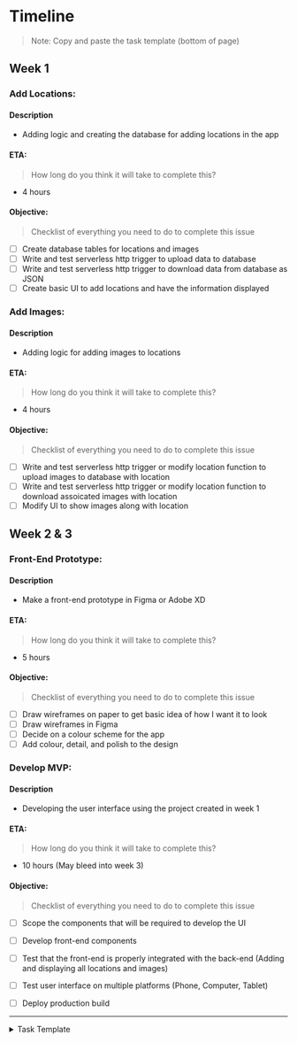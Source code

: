 # Timeline
> Note: Copy and paste the task template (bottom of page)

## Week 1

### Add Locations:

#### Description
- Adding logic and creating the database for adding locations in the app

#### ETA:
> How long do you think it will take to complete this?
- 4 hours

#### Objective:
> Checklist of everything you need to do to complete this issue
- [ ] Create database tables for locations and images
- [ ] Write and test serverless http trigger to upload data to database
- [ ] Write and test serverless http trigger to download data from database as JSON
- [ ] Create basic UI to add locations and have the information displayed

### Add Images:

#### Description
- Adding logic for adding images to locations

#### ETA:
> How long do you think it will take to complete this?
- 4 hours

#### Objective:
> Checklist of everything you need to do to complete this issue
- [ ] Write and test serverless http trigger or modify location function to upload images to database with location
- [ ] Write and test serverless http trigger or modify location function to download assoicated images with location
- [ ] Modify UI to show images along with location

## Week 2 & 3

### Front-End Prototype:

#### Description
- Make a front-end prototype in Figma or Adobe XD

#### ETA:
> How long do you think it will take to complete this?
- 5 hours

#### Objective:
> Checklist of everything you need to do to complete this issue
- [ ] Draw wireframes on paper to get basic idea of how I want it to look
- [ ] Draw wireframes in Figma
- [ ] Decide on a colour scheme for the app
- [ ] Add colour, detail, and polish to the design

### Develop MVP:

#### Description
- Developing the user interface using the project created in week 1

#### ETA:
> How long do you think it will take to complete this?
- 10 hours (May bleed into week 3)

#### Objective:
> Checklist of everything you need to do to complete this issue
- [ ] Scope the components that will be required to develop the UI
- [ ] Develop front-end components
- [ ] Test that the front-end is properly integrated with the back-end (Adding and displaying all locations and images)
- [ ] Test user interface on multiple platforms (Phone, Computer, Tablet)
- [ ] Deploy production build


---

<details><summary>Task Template</summary>
<br>

### [Task Name]:

#### Description
- [Replace with description]

#### ETA:
> How long do you think it will take to complete this?
- [Replace with eta]

#### Objective:
> Checklist of everything you need to do to complete this issue
- [ ] [Replace with small task  1]
- [ ] [Replace with small task  2]
- [ ] [Replace with small task  3]

<br><br>
</details>